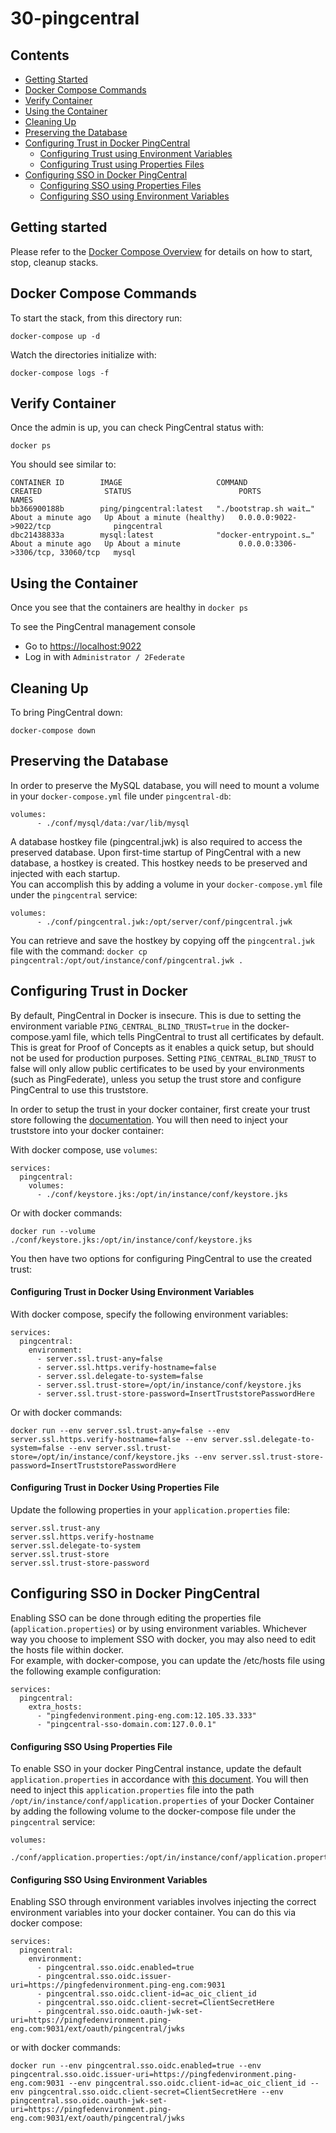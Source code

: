 # 30-pingcentral

<a name="contents"></a>
## Contents ##
- [Getting Started](#getting-started)
- [Docker Compose Commands](#docker-compose-commands)
- [Verify Container](#verify-container)
- [Using the Container](#using-the-container)
- [Cleaning Up](#cleaning-up)
- [Preserving the Database](#preserving-the-database)
- [Configuring Trust in Docker PingCentral](#configuring-trust-in-docker)
  - [Configuring Trust using Environment Variables](#configuring-trust-env-variables)
  - [Configuring Trust using Properties Files](#configuring-trust-in-docker-using-properties-file)
- [Configuring SSO in Docker PingCentral](#configuring-sso-in-docker)
  - [Configuring SSO using Properties Files](#configuring-sso-using-properties-file)
  - [Configuring SSO using Environment Variables](#configuring-sso-env-variables)
  
<a name="getting-started"></a>
## Getting started

Please refer to the [Docker Compose Overview](./) for details on how to start, stop, cleanup stacks.

<a name="docker-compose-commands"></a>
## Docker Compose Commands

To start the stack, from this directory run:

`docker-compose up -d`

Watch the directories initialize with:

`docker-compose logs -f`

<a name="verify-container"></a>
## Verify Container
Once the admin is up, you can check PingCentral status with:
```shell
docker ps
```
You should see similar to:
```
CONTAINER ID        IMAGE                     COMMAND                  CREATED              STATUS                        PORTS                               NAMES
bb366900188b        ping/pingcentral:latest   "./bootstrap.sh wait…"   About a minute ago   Up About a minute (healthy)   0.0.0.0:9022->9022/tcp              pingcentral
dbc21438833a        mysql:latest              "docker-entrypoint.s…"   About a minute ago   Up About a minute             0.0.0.0:3306->3306/tcp, 33060/tcp   mysql
```

<a name="using-the-container"></a>
## Using the Container

Once you see that the containers are healthy in `docker ps`

To see the PingCentral management console

* Go to [https://localhost:9022](https://localhost:9022)
* Log in with `Administrator / 2Federate`

<a name="cleaning-up"></a>
## Cleaning Up

To bring PingCentral down:

`docker-compose down`

<a name="preserving-the-database"></a>
## Preserving the Database
In order to preserve the MySQL database, you will need to mount a volume in your `docker-compose.yml` file under `pingcentral-db`:
```
volumes:
      - ./conf/mysql/data:/var/lib/mysql
```

A database hostkey file (pingcentral.jwk) is also required to access the preserved database.
Upon first-time startup of PingCentral with a new database, a hostkey is created. This hostkey needs to be preserved and injected with each startup.  
You can accomplish this by adding a volume in your `docker-compose.yml` file under the `pingcentral` service:
```
volumes:
      - ./conf/pingcentral.jwk:/opt/server/conf/pingcentral.jwk
```


You can retrieve and save the hostkey by copying off the `pingcentral.jwk` file with the command: `docker cp pingcentral:/opt/out/instance/conf/pingcentral.jwk .`

<a name="configuring-trust-in-docker"></a>
## Configuring Trust in Docker

By default, PingCentral in Docker is insecure. This is due to setting the environment variable `PING_CENTRAL_BLIND_TRUST=true` in the docker-compose.yaml file, which tells PingCentral to trust all certificates by default.
This is great for Proof of Concepts as it enables a quick setup, but should not be used for production purposes.
Setting `PING_CENTRAL_BLIND_TRUST` to false will only allow public certificates to be used by your environments (such as PingFederate), unless you setup the trust store and configure PingCentral to use this truststore.

In order to setup the trust in your docker container, first create your trust store following the [documentation](https://docs.pingidentity.com/bundle/pingcentral/page/fqd1571866743761.html).
You will then need to inject your truststore into your docker container:

With docker compose, use `volumes`:
```
services:
  pingcentral:
    volumes:
      - ./conf/keystore.jks:/opt/in/instance/conf/keystore.jks
```

Or with docker commands:
```
docker run --volume ./conf/keystore.jks:/opt/in/instance/conf/keystore.jks
```

You then have two options for configuring PingCentral to use the created trust:

<a name="configuring-trust-env-variables"></a>
#### Configuring Trust in Docker Using Environment Variables

With docker compose, specify the following environment variables:
```
services:
  pingcentral:
    environment:
      - server.ssl.trust-any=false
      - server.ssl.https.verify-hostname=false
      - server.ssl.delegate-to-system=false
      - server.ssl.trust-store=/opt/in/instance/conf/keystore.jks
      - server.ssl.trust-store-password=InsertTruststorePasswordHere
```
Or with docker commands:
```
docker run --env server.ssl.trust-any=false --env server.ssl.https.verify-hostname=false --env server.ssl.delegate-to-system=false --env server.ssl.trust-store=/opt/in/instance/conf/keystore.jks --env server.ssl.trust-store-password=InsertTruststorePasswordHere
```

<a name="configuring-trust-in-docker-using-properties-file"></a>
#### Configuring Trust in Docker Using Properties File

Update the following properties in your `application.properties` file:
```
server.ssl.trust-any
server.ssl.https.verify-hostname
server.ssl.delegate-to-system
server.ssl.trust-store
server.ssl.trust-store-password
```

<a name="configuring-sso-in-docker"></a>
## Configuring SSO in Docker PingCentral
Enabling SSO can be done through editing the properties file (`application.properties`) or by using environment variables. 
Whichever way you choose to implement SSO with docker, you may also need to edit the hosts file within docker.  
For example, with docker-compose, you can update the /etc/hosts file using the following example configuration:
```
services:
  pingcentral:
    extra_hosts:
      - "pingfedenvironment.ping-eng.com:12.105.33.333"
      - "pingcentral-sso-domain.com:127.0.0.1"
```

<a name="configuring-sso-using-properties-file"></a>
#### Configuring SSO Using Properties File
To enable SSO in your docker PingCentral instance, update the default `application.properties` in accordance with [this document](https://docs.pingidentity.com/bundle/pingcentral/page/orc1570565605492.html).
You will then need to inject this `application.properties` file into the path `/opt/in/instance/conf/application.properties` of your Docker Container by adding the following volume to the docker-compose file under the `pingcentral` service:
```
volumes:
    - ./conf/application.properties:/opt/in/instance/conf/application.properties
```

<a name="configuring-sso-env-variables"></a>
#### Configuring SSO Using Environment Variables
Enabling SSO through environment variables involves injecting the correct environment variables into your docker container.
You can do this via docker compose:
```
services:
  pingcentral:
    environment:
      - pingcentral.sso.oidc.enabled=true
      - pingcentral.sso.oidc.issuer-uri=https://pingfedenvironment.ping-eng.com:9031
      - pingcentral.sso.oidc.client-id=ac_oic_client_id
      - pingcentral.sso.oidc.client-secret=ClientSecretHere
      - pingcentral.sso.oidc.oauth-jwk-set-uri=https://pingfedenvironment.ping-eng.com:9031/ext/oauth/pingcentral/jwks
```
or with docker commands:
```
docker run --env pingcentral.sso.oidc.enabled=true --env pingcentral.sso.oidc.issuer-uri=https://pingfedenvironment.ping-eng.com:9031 --env pingcentral.sso.oidc.client-id=ac_oic_client_id --env pingcentral.sso.oidc.client-secret=ClientSecretHere --env pingcentral.sso.oidc.oauth-jwk-set-uri=https://pingfedenvironment.ping-eng.com:9031/ext/oauth/pingcentral/jwks
```

